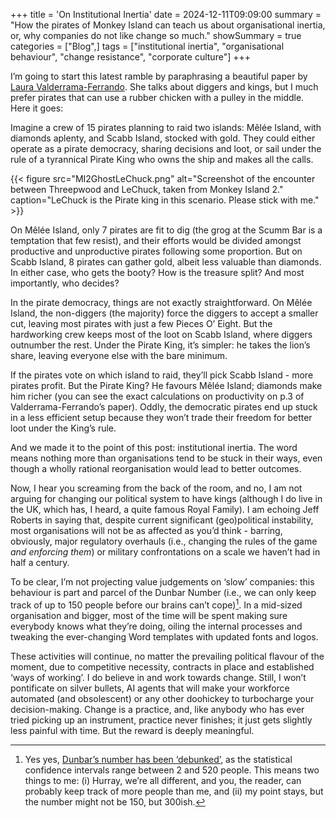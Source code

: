 +++
title = 'On Institutional Inertia'
date = 2024-12-11T09:09:00
summary = "How the pirates of Monkey Island can teach us about organisational inertia, or, why companies do not like change so much."
showSummary = true
categories = ["Blog",]
tags = ["institutional inertia", "organisational behaviour", "change resistance", "corporate culture"]
+++

I’m going to start this latest ramble by paraphrasing a beautiful paper by [Laura Valderrama-Ferrando](https://citeseerx.ist.psu.edu/document?repid=rep1&type=pdf&doi=002a1a99692c68f047cbf704c9e1c8a34c395465). She talks about diggers and kings, but I much prefer pirates that can use a rubber chicken with a pulley in the middle. Here it goes:
 
Imagine a crew of 15 pirates planning to raid two islands: Mêlée Island, with diamonds aplenty, and Scabb Island, stocked with gold. They could either operate as a pirate democracy, sharing decisions and loot, or sail under the rule of a tyrannical Pirate King who owns the ship and makes all the calls.

{{< figure
    src="MI2GhostLeChuck.png"
    alt="Screenshot of the encounter between Threepwood and LeChuck, taken from Monkey Island 2."
    caption="LeChuck is the Pirate king in this scenario. Please stick with me."
    >}}

On Mêlée Island, only 7 pirates are fit to dig (the grog at the Scumm Bar is a temptation that few resist), and their efforts would be divided amongst productive and unproductive pirates following some proportion. But on Scabb Island, 8 pirates can gather gold, albeit less valuable than diamonds. In either case, who gets the booty? How is the treasure split? And most importantly, who decides?

In the pirate democracy, things are not exactly straightforward. On Mêlée Island, the non-diggers (the majority) force the diggers to accept a smaller cut, leaving most pirates with just a few Pieces O’ Eight. But the hardworking crew keeps most of the loot on Scabb Island, where diggers outnumber the rest. Under the Pirate King, it’s simpler: he takes the lion’s share, leaving everyone else with the bare minimum.

If the pirates vote on which island to raid, they’ll pick Scabb Island - more pirates profit. But the Pirate King? He favours Mêlée Island; diamonds make him richer (you can see the exact calculations on productivity on p.3 of Valderrama-Ferrando’s paper). Oddly, the democratic pirates end up stuck in a less efficient setup because they won’t trade their freedom for better loot under the King’s rule.

And we made it to the point of this post: institutional inertia. The word means nothing more than organisations tend to be stuck in their ways, even though a wholly rational reorganisation would lead to better outcomes. 

Now, I hear you screaming from the back of the room, and no, I am not arguing for changing our political system to have kings (although I do live in the UK, which has, I heard, a quite famous Royal Family). I am echoing Jeff Roberts in saying that, despite current significant (geo)political instability, most organisations will not be as affected as you’d think - barring, obviously, major regulatory overhauls (i.e., changing the rules of the game _and enforcing them_) or military confrontations on a scale we haven’t had in half a century.

To be clear, I’m not projecting value judgements on ‘slow’ companies: this behaviour is part and parcel of the Dunbar Number (i.e., we can only keep track of up to 150 people before our brains can’t cope)[^1]. In a mid-sized organisation and bigger, most of the time will be spent making sure everybody knows what they’re doing, oiling the internal processes and tweaking the ever-changing Word templates with updated fonts and logos. 

These activities will continue, no matter the prevailing political flavour of the moment, due to competitive necessity, contracts in place and established ‘ways of working’. I do believe in and work towards change. Still, I won’t pontificate on silver bullets, AI agents that will make your workforce automated (and obsolescent) or any other doohickey to turbocharge your decision-making. Change is a practice, and, like anybody who has ever tried picking up an instrument, practice never finishes; it just gets slightly less painful with time. But the reward is deeply meaningful.

[^1]: Yes yes, [Dunbar’s number has been ‘debunked’](https://royalsocietypublishing.org/doi/full/10.1098/rsbl.2021.0158), as the statistical confidence intervals range between 2 and 520 people. This means two things to me: (i) Hurray, we’re all different, and you, the reader, can probably keep track of more people than me, and (ii) my point stays, but the number might not be 150, but 300ish.